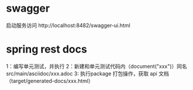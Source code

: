# swagger
启动服务访问 http://localhost:8482/swagger-ui.html


# spring rest docs
1：编写单元测试，并执行
2：新建和单元测试代码内（document("xxx")）同名 src/main/asciidoc/xxx.adoc
3: 执行package 打包操作，获取 api 文档（target/generated-docs/xxx.html）
